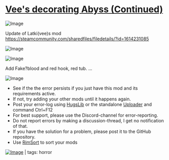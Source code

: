 # [Vee's decorating Abyss (Continued)](https://steamcommunity.com/sharedfiles/filedetails/?id=2400813464)

![Image](https://i.imgur.com/buuPQel.png)

Update of Latki(vee)s mod
https://steamcommunity.com/sharedfiles/filedetails/?id=1614231085

![Image](https://i.imgur.com/pufA0kM.png)
	
![Image](https://i.imgur.com/Z4GOv8H.png)

Add Fake?blood and red hook, red tub. ...

![Image](https://i.imgur.com/PwoNOj4.png)



-  See if the the error persists if you just have this mod and its requirements active.
-  If not, try adding your other mods until it happens again.
-  Post your error-log using [HugsLib](https://steamcommunity.com/workshop/filedetails/?id=818773962) or the standalone [Uploader](https://steamcommunity.com/sharedfiles/filedetails/?id=2873415404) and command Ctrl+F12
-  For best support, please use the Discord-channel for error-reporting.
-  Do not report errors by making a discussion-thread, I get no notification of that.
-  If you have the solution for a problem, please post it to the GitHub repository.
-  Use [RimSort](https://github.com/RimSort/RimSort/releases/latest) to sort your mods

 

[![Image](https://img.shields.io/github/v/release/emipa606/VeesDecoratingAbyss?label=latest%20version&style=plastic&color=9f1111&labelColor=black)](https://steamcommunity.com/sharedfiles/filedetails/changelog/2400813464) | tags:  horror
